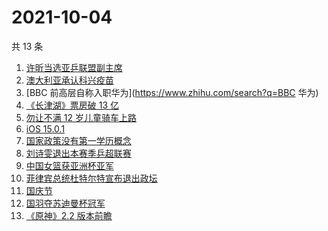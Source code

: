 # 2021-10-04

共 13 条

<!-- BEGIN -->
<!-- 最后更新时间 Mon Oct 04 2021 03:04:30 GMT+0800 (China Standard Time) -->

1. [许昕当选亚乒联盟副主席](https://www.zhihu.com/search?q=许昕)
1. [澳大利亚承认科兴疫苗](https://www.zhihu.com/search?q=科兴疫苗)
1. [BBC 前高层自称入职华为](https://www.zhihu.com/search?q=BBC 华为)
1. [《长津湖》票房破 13 亿](https://www.zhihu.com/search?q=长津湖票房)
1. [勿让不满 12 岁儿童骑车上路](https://www.zhihu.com/search?q=儿童骑车)
1. [iOS 15.0.1](https://www.zhihu.com/search?q=iOS15)
1. [国家政策没有第一学历概念](https://www.zhihu.com/search?q=第一学历)
1. [刘诗雯退出本赛季乒超联赛](https://www.zhihu.com/search?q=刘诗雯)
1. [中国女篮获亚洲杯亚军](https://www.zhihu.com/search?q=中国女篮)
1. [菲律宾总统杜特尔特宣布退出政坛](https://www.zhihu.com/search?q=菲律宾总统)
1. [国庆节](https://www.zhihu.com/search?q=国庆节)
1. [国羽夺苏迪曼杯冠军](https://www.zhihu.com/search?q=苏迪曼杯)
1. [《原神》2.2 版本前瞻](https://www.zhihu.com/search?q=原神)

<!-- END -->
